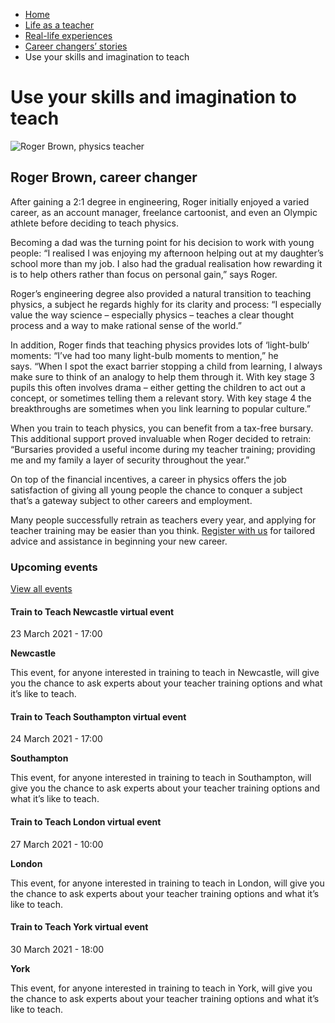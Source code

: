 *   [Home](/)
*   [Life as a teacher](/life-as-a-teacher)
*   [Real-life experiences](/life-as-a-teacher/real-life-experiences)
*   [Career changers’ stories](/life-as-a-teacher/real-life-experiences/career-changer-stories)
*   Use your skills and imagination to teach

Use your skills and imagination to teach
========================================

<img alt="Roger Brown, physics teacher " src="https://getintoteaching.education.gov.uk/sites/default/files/RogerBrown\_294x294.jpg"></img>

Roger Brown, career changer 
----------------------------

After gaining a 2:1 degree in engineering, Roger initially enjoyed a varied career, as an account manager, freelance cartoonist, and even an Olympic athlete before deciding to teach physics.

Becoming a dad was the turning point for his decision to work with young people: “I realised I was enjoying my afternoon helping out at my daughter’s school more than my job. I also had the gradual realisation how rewarding it is to help others rather than focus on personal gain,” says Roger.

Roger’s engineering degree also provided a natural transition to teaching physics, a subject he regards highly for its clarity and process: “I especially value the way science – especially physics – teaches a clear thought process and a way to make rational sense of the world.”

In addition, Roger finds that teaching physics provides lots of ‘light-bulb’ moments: “I’ve had too many light-bulb moments to mention,” he says. “When I spot the exact barrier stopping a child from learning, I always make sure to think of an analogy to help them through it. With key stage 3 pupils this often involves drama – either getting the children to act out a concept, or sometimes telling them a relevant story. With key stage 4 the breakthroughs are sometimes when you link learning to popular culture.”  

When you train to teach physics, you can benefit from a tax-free bursary. This additional support proved invaluable when Roger decided to retrain: “Bursaries provided a useful income during my teacher training; providing me and my family a layer of security throughout the year.”

On top of the financial incentives, a career in physics offers the job satisfaction of giving all young people the chance to conquer a subject that’s a gateway subject to other careers and employment. 

Many people successfully retrain as teachers every year, and applying for teacher training may be easier than you think. [Register with us](https://register.getintoteaching.education.gov.uk/register "Register with Get Into Teaching") for tailored advice and assistance in beginning your new career.

### Upcoming events

[View all events](/teaching-events)

[](/teaching-events/train-to-teach-events/train-to-teach-newcastle-virtual-event-230321)

#### Train to Teach Newcastle virtual event

23 March 2021 - 17:00

**Newcastle**

This event, for anyone interested in training to teach in Newcastle, will give you the chance to ask experts about your teacher training options and what it’s like to teach.

[](/teaching-events/train-to-teach-events/train-to-teach-southampton-virtual-event-240321)

#### Train to Teach Southampton virtual event

24 March 2021 - 17:00

**Southampton**

This event, for anyone interested in training to teach in Southampton, will give you the chance to ask experts about your teacher training options and what it’s like to teach.

[](/teaching-events/train-to-teach-events/train-to-teach-london-virtual-event-270321)

#### Train to Teach London virtual event

27 March 2021 - 10:00

**London**

This event, for anyone interested in training to teach in London, will give you the chance to ask experts about your teacher training options and what it’s like to teach.

[](/teaching-events/train-to-teach-events/train-to-teach-york-virtual-event-300321)

#### Train to Teach York virtual event

30 March 2021 - 18:00

**York**

This event, for anyone interested in training to teach in York, will give you the chance to ask experts about your teacher training options and what it’s like to teach.